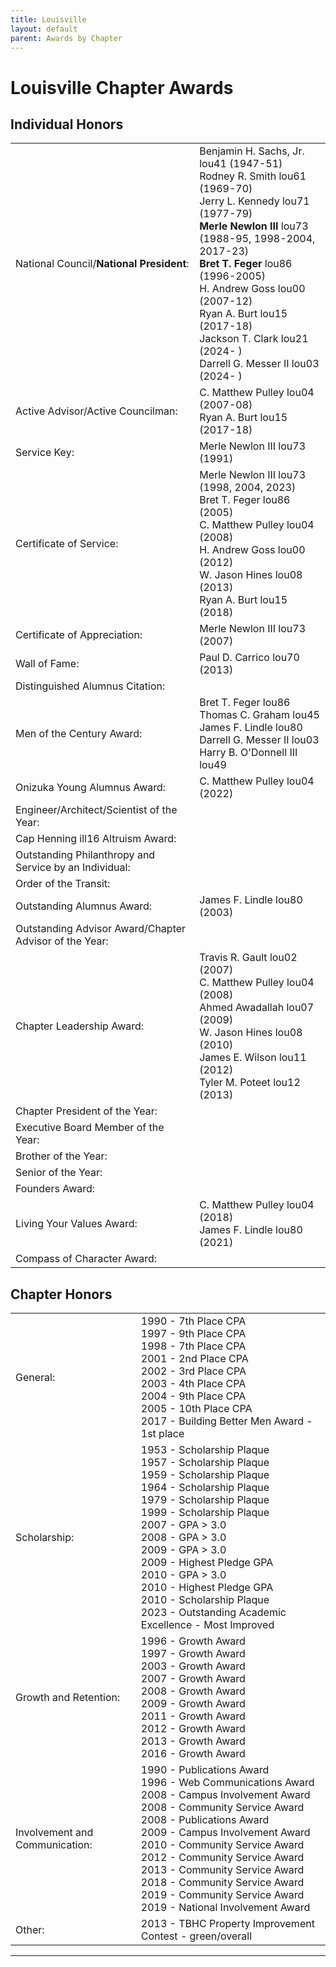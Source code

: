 ```yaml
---
title: Louisville
layout: default
parent: Awards by Chapter
---
```


<link rel="stylesheet" href="{{ '/assets/css/by_chapter.css' | relative_url }}">

# Louisville Chapter Awards

## Individual Honors

<table>
<tbody>
<tr>
<td>National Council/<b>National President</b>:</td>
<td>Benjamin H. Sachs, Jr. lou41 (1947-51)
<br>Rodney R. Smith lou61 (1969-70)
<br>Jerry L. Kennedy lou71 (1977-79)
<br><b>Merle Newlon III</b> lou73 (1988-95, 1998-2004, 2017-23)
<br><b>Bret T. Feger</b> lou86 (1996-2005)
<br>H. Andrew Goss lou00 (2007-12)
<br>Ryan A. Burt lou15 (2017-18)
<br>Jackson T. Clark lou21 (2024- )
<br>Darrell G. Messer II lou03 (2024- )
</td></tr>

<tr>
<td>Active Advisor/Active Councilman:</td>
<td>C. Matthew Pulley lou04 (2007-08)
<br>Ryan A. Burt lou15 (2017-18)
</td></tr>

<tr>
<td>Service Key:</td>
<td>Merle Newlon III lou73 (1991)
</td></tr>

<tr>
<td>Certificate of Service:</td>
<td>Merle Newlon III lou73 (1998, 2004, 2023)
<br>Bret T. Feger lou86 (2005)
<br>C. Matthew Pulley lou04 (2008)
<br>H. Andrew Goss lou00 (2012)
<br>W. Jason Hines lou08 (2013)
<br>Ryan A. Burt lou15 (2018)
</td></tr>

<tr>
<td>Certificate of Appreciation:</td>
<td>Merle Newlon III lou73 (2007)
</td></tr>

<tr>
<td>Wall of Fame:</td>
<td>Paul D. Carrico lou70 (2013)
</td></tr>

<tr>
<td>Distinguished Alumnus Citation:</td>
<td>
</td></tr>

<tr>
<td>Men of the Century Award:</td>
<td>Bret T. Feger lou86
<br>Thomas C. Graham lou45
<br>James F. Lindle lou80
<br>Darrell G. Messer II lou03
<br>Harry B. O'Donnell III lou49
</td></tr>

<tr>
<td>Onizuka Young Alumnus Award:</td>
<td>C. Matthew Pulley lou04 (2022)
</td></tr>

<tr>
<td>Engineer/Architect/Scientist of the Year:</td>
<td>
</td></tr>

<tr>
<td>Cap Henning ill16 Altruism Award:</td>
<td>
</td></tr>

<tr>
<td>Outstanding Philanthropy and Service by an Individual:</td>
<td>
</td></tr>

<tr>
<td>Order of the Transit:</td>
<td>
</td></tr>

<tr>
<td>Outstanding Alumnus Award:</td>
<td>James F. Lindle lou80 (2003)
</td></tr>

<tr>
<td>Outstanding Advisor Award/Chapter Advisor of the Year:</td>
<td>
</td></tr>

<tr>
<td>Chapter Leadership Award:</td>
<td>Travis R. Gault lou02 (2007)
<br>C. Matthew Pulley lou04 (2008)
<br>Ahmed Awadallah lou07 (2009)
<br>W. Jason Hines lou08 (2010)
<br>James E. Wilson lou11 (2012)
<br>Tyler M. Poteet lou12 (2013)
</td></tr>

<tr>
<td>Chapter President of the Year:</td>
<td>
</td></tr>

<tr>
<td>Executive Board Member of the Year:</td>
<td>
</td></tr>

<tr>
<td>Brother of the Year:</td>
<td>
</td></tr>

<tr>
<td>Senior of the Year:</td>
<td>
</td></tr>

<tr>
<td>Founders Award:</td>
<td>
</td></tr>

<tr>
<td>Living Your Values Award:</td>
<td>C. Matthew Pulley lou04 (2018)
<br>James F. Lindle lou80 (2021)
</td></tr>

<tr>
<td>Compass of Character Award:</td>
<td>
</td></tr>

</tbody>
</table>

## Chapter Honors

<table>
<tbody>
<tr>
<td>General:</td>
<td>1990 - 7th Place CPA
<br>1997 - 9th Place CPA
<br>1998 - 7th Place CPA
<br>2001 - 2nd Place CPA
<br>2002 - 3rd Place CPA
<br>2003 - 4th Place CPA
<br>2004 - 9th Place CPA
<br>2005 - 10th Place CPA
<br>2017 - Building Better Men Award - 1st place
</td></tr>

<tr>
<td>Scholarship:</td>
<td>1953 - Scholarship Plaque
<br>1957 - Scholarship Plaque
<br>1959 - Scholarship Plaque
<br>1964 - Scholarship Plaque
<br>1979 - Scholarship Plaque
<br>1999 - Scholarship Plaque
<br>2007 - GPA > 3.0
<br>2008 - GPA > 3.0
<br>2009 - GPA > 3.0
<br>2009 - Highest Pledge GPA
<br>2010 - GPA > 3.0
<br>2010 - Highest Pledge GPA 
<br>2010 - Scholarship Plaque
<br>2023 - Outstanding Academic Excellence - Most Improved
</td></tr>

<tr>
<td>Growth and Retention:</td>
<td>1996 - Growth Award
<br>1997 - Growth Award
<br>2003 - Growth Award
<br>2007 - Growth Award
<br>2008 - Growth Award
<br>2009 - Growth Award
<br>2011 - Growth Award
<br>2012 - Growth Award
<br>2013 - Growth Award
<br>2016 - Growth Award
</td></tr>

<tr>
<td>Involvement and Communication:</td>
<td>1990 - Publications Award
<br>1996 - Web Communications Award
<br>2008 - Campus Involvement Award
<br>2008 - Community Service Award
<br>2008 - Publications Award
<br>2009 - Campus Involvement Award
<br>2010 - Community Service Award
<br>2012 - Community Service Award
<br>2013 - Community Service Award
<br>2018 - Community Service Award
<br>2019 - Community Service Award
<br>2019 - National Involvement Award
</td></tr>

<tr>
<td>Other:</td>
<td>2013 - TBHC Property Improvement Contest - green/overall
</td></tr>
</tbody>
</table>

---
